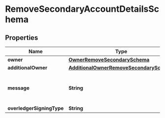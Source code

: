 

# RemoveSecondaryAccountDetailsSchema


## Properties

Name | Type | Description | Notes
------------ | ------------- | ------------- | -------------
**owner** | [**OwnerRemoveSecondarySchema**](OwnerRemoveSecondarySchema.md) |  |  [optional]
**additionalOwner** | [**AdditionalOwnerRemoveSecondarySchema**](AdditionalOwnerRemoveSecondarySchema.md) |  |  [optional]
**message** | **String** | Any text-based element of the data payload |  [optional]
**overledgerSigningType** | **String** |  |  [optional]



